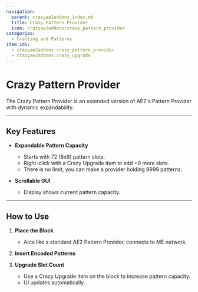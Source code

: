 ```yaml
---
navigation:
  parent: crazyae2addons_index.md
  title: Crazy Pattern Provider
  icon: crazyae2addons:crazy_pattern_provider
categories:
  - Crafting and Patterns
item_ids:
  - crazyae2addons:crazy_pattern_provider
  - crazyae2addons:crazy_upgrade
---
```


# Crazy Pattern Provider

<BlockImage id="crazyae2addons:crazy_pattern_provider" scale="4"></BlockImage>

The Crazy Pattern Provider is an extended version of AE2's Pattern Provider with dynamic expandability.

---

## Key Features

- **Expandable Pattern Capacity**
  - Starts with 72 (8x9) pattern slots.
  - Right-click with a Crazy Upgrade item to add +9 more slots.
  - There is no limit, you can make a provider holding 9999 patterns.

- **Scrollable GUI**
    - Display shows current pattern capacity.
---

## How to Use

1. **Place the Block**
   - Acts like a standard AE2 Pattern Provider, connects to ME network.

2. **Insert Encoded Patterns**

3. **Upgrade Slot Count**
   - Use a Crazy Upgrade item on the block to increase pattern capacity.
   - UI updates automatically.
